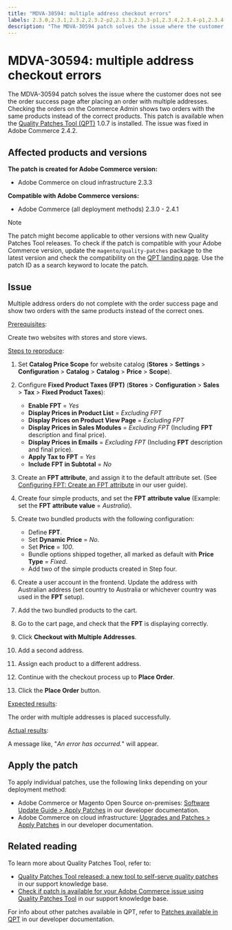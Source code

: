 ```yaml
---
title: "MDVA-30594: multiple address checkout errors"
labels: 2.3.0,2.3.1,2.3.2,2.3.2-p2,2.3.3,2.3.3-p1,2.3.4,2.3.4-p1,2.3.4-p2,2.3.5,2.3.5-p1,2.3.5-p2,2.3.6,2.4.0,2.4.0-p1,2.4.1,2.4.2,QPT 1.0.7,QPT patches,Magento Commerce,Magento Commerce Cloud,checkout,multiple addresses,order success,support tools,Adobe Commerce,cloud infrastructure,on-premises
description: "The MDVA-30594 patch solves the issue where the customer does not see the order success page after placing an order with multiple addresses. Checking the orders on the Commerce Admin shows two orders with the same products instead of the correct products. This patch is available when the [Quality Patches Tool (QPT)](https://support.magento.com/hc/en-us/articles/360047139492) 1.0.7 is installed. The issue was fixed in Adobe Commerce 2.4.2."
---
```


# MDVA-30594: multiple address checkout errors

The MDVA-30594 patch solves the issue where the customer does not see the order success page after placing an order with multiple addresses. Checking the orders on the Commerce Admin shows two orders with the same products instead of the correct products. This patch is available when the [Quality Patches Tool (QPT)](https://support.magento.com/hc/en-us/articles/360047139492) 1.0.7 is installed. The issue was fixed in Adobe Commerce 2.4.2.

## Affected products and versions

**The patch is created for Adobe Commerce version:**

* Adobe Commerce on cloud infrastructure 2.3.3

**Compatible with Adobe Commerce versions:**

* Adobe Commerce (all deployment methods) 2.3.0 - 2.4.1

>[!NOTE]
>
>The patch might become applicable to other versions with new Quality Patches Tool releases. To check if the patch is compatible with your Adobe Commerce version, update the `magento/quality-patches` package to the latest version and check the compatibility on the [QPT landing page](https://devdocs.magento.com/quality-patches/tool.html#patch-grid). Use the patch ID as a search keyword to locate the patch.

## Issue

Multiple address orders do not complete with the order success page and show two orders with the same products instead of the correct ones.

<u>Prerequisites</u>:

Create two websites with stores and store views.

<u>Steps to reproduce</u>:

1. Set **Catalog Price Scope** for website catalog (**Stores** > **Settings** > **Configuration** > **Catalog** > **Catalog** > **Price** > **Scope**).
1. Configure **Fixed Product Taxes (FPT)** (**Stores** > **Configuration** > **Sales** > **Tax** > **Fixed Product Taxes**):

    * **Enable FPT** = *Yes*
    * **Display Prices in Product List** = *Excluding FPT*
    * **Display Prices on Product View Page** = *Excluding FPT*
    * **Display Prices in Sales Modules** = *Excluding FPT* (Including **FPT** description and final price).
    * **Display Prices in Emails** = *Excluding FPT* (Including **FPT** description and final price).
    * **Apply Tax to FPT** = *Yes*
    * **Include FPT in Subtotal** = *No*

1. Create an **FPT attribute**, and assign it to the default attribute set. (See [Configuring FPT: Create an FPT attribute](https://docs.magento.com/user-guide/tax/fixed-product-tax-configuration.html#step-2-create-an-fpt-attribute) in our user guide).

1. Create four simple products, and set the **FPT** **attribute value** (Example: set the **FPT**   **attribute value** = *Australia*).

1. Create two bundled products with the following configuration:

    * Define **FPT**.
    * Set **Dynamic Price** = *No*.
    * Set **Price** = *100*.
    * Bundle options shipped together, all marked as default with **Price Type** = *Fixed*.
    * Add two of the simple products created in Step four.

1. Create a user account in the frontend. Update the address with Australian address (set country to Australia or whichever country was used in the **FPT** setup).

1. Add the two bundled products to the cart.

1. Go to the cart page, and check that the **FPT** is displaying correctly.

1. Click **Checkout with Multiple Addresses**.

1. Add a second address.

1. Assign each product to a different address.

1. Continue with the checkout process up to **Place Order**.

1. Click the **Place Order** button.

<u>Expected results</u>:

The order with multiple addresses is placed successfully.

<u>Actual results</u>:

A message like, "*An error has occurred.*" will appear.

## Apply the patch

To apply individual patches, use the following links depending on your deployment method:

* Adobe Commerce or Magento Open Source on-premises: [Software Update Guide > Apply Patches](https://devdocs.magento.com/guides/v2.4/comp-mgr/patching/mqp.html) in our developer documentation.
* Adobe Commerce on cloud infrastructure: [Upgrades and Patches > Apply Patches](https://devdocs.magento.com/cloud/project/project-patch.html) in our developer documentation.

## Related reading

To learn more about Quality Patches Tool, refer to:

* [Quality Patches Tool released: a new tool to self-serve quality patches](https://support.magento.com/hc/en-us/articles/360047139492) in our support knowledge base.
* [Check if patch is available for your Adobe Commerce issue using Quality Patches Tool](https://support.magento.com/hc/en-us/articles/360047125252) in our support knowledge base.

For info about other patches available in QPT, refer to [Patches available in QPT](https://devdocs.magento.com/quality-patches/tool.html#patch-grid) in our developer documentation. 